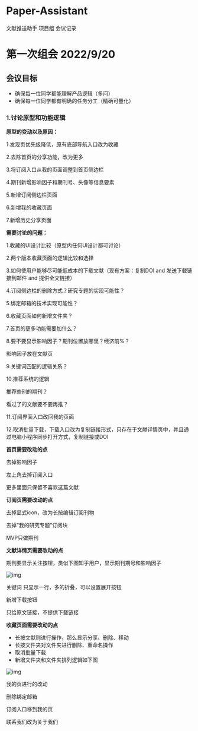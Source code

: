# Paper-Assistant

文献推送助手 项目组 会议记录

# 第一次组会 2022/9/20



## 会议目标

- 确保每一位同学都能理解产品逻辑（多问）
- 确保每一位同学都有明确的任务分工（精确可量化）



### 1.讨论原型和功能逻辑

**原型的变动以及原因：**

1.发现页优先级降低，原有底部导航入口改为收藏

2.去除首页的分享功能，改为更多

3.将订阅入口从我的页面调整到首页侧边栏

4.期刊新增影响因子和期刊号、头像等信息要素

5.新增订阅侧边栏页面

6.新增我的收藏页面

7.新增历史分享页面



**需要讨论的问题：**

1.收藏的UI设计比较（原型内任何UI设计都可讨论）

2.两个版本收藏页面的逻辑比较和选择

3.如何使用户能够尽可能低成本的下载文献（现有方案：复制DOI and 发送下载链接到邮件 and 提供全文链接）

4.订阅侧边栏的删除方式？研究专题的实现可能性？

5.绑定邮箱的技术实现可能性？

6.收藏页面如何新增文件夹？

7.首页的更多功能需要加什么？

8.要不要显示影响因子？期刊位置放哪里？经济前%？

影响因子放在文献页

9.关键词匹配的逻辑关系？

10.推荐系统的逻辑

推荐些别的期刊？

看过了的文献要不要再推？

11.订阅界面入口改回我的页面

12.取消批量下载，下载入口改为复制链接形式，只存在于文献详情页中，并且通过电脑小程序同步打开方式，复制链接或DOI



**首页需要改动的点**

去掉影响因子

左上角去掉订阅入口

更多里面只保留不喜欢这篇文献



**订阅页需要改动的点**

去掉显式icon，改为长按编辑订阅刊物

去掉“我的研究专题”订阅块

MVP只做期刊



**文献详情页需要改动的点**

期刊要显示关注按钮，类似下图知乎用户，显示期刊期号和影响因子

![img](https://bingyan.feishu.cn/space/api/box/stream/download/asynccode/?code=NjM0YmU1NGI3OGJhMDI3Y2RjOGRiYzI4MjBkZWM5YzZfaGoxZFRoZlN1aVl6NEEyVG51Q0FQQ2I5M3ZmZzFjTDVfVG9rZW46Ym94Y242cm42b2N1UkZERGd4MTIxOW9wZGtnXzE2NjQyODAxNDE6MTY2NDI4Mzc0MV9WNA)

关键词 只显示一行，多的折叠，可以设置展开按钮

新增下载按钮

只给原文链接，不提供下载链接



**收藏页面需要改动的点**

- 长按文献则进行操作，那么显示分享、删除、移动
- 长按文件夹对文件夹进行删除、重命名操作
- 取消批量下载
- 新增文件夹和文件夹排列逻辑如下图

![img](https://bingyan.feishu.cn/space/api/box/stream/download/asynccode/?code=MDk2NWU1MDIwODk0YzRhMjNhNDRiZTZjOGQ4MjA3MzRfWmlpcmFjV1hDeWkyNzh5OXNrQlVyZ2hNdEpjUUR0NXJfVG9rZW46Ym94Y25jWjN0c1FvSEZXaUJQUzZzc3RobmRnXzE2NjQyODAxNDE6MTY2NDI4Mzc0MV9WNA)



我的页进行的改动

删除绑定邮箱

订阅入口移到我的页

联系我们改为关于我们